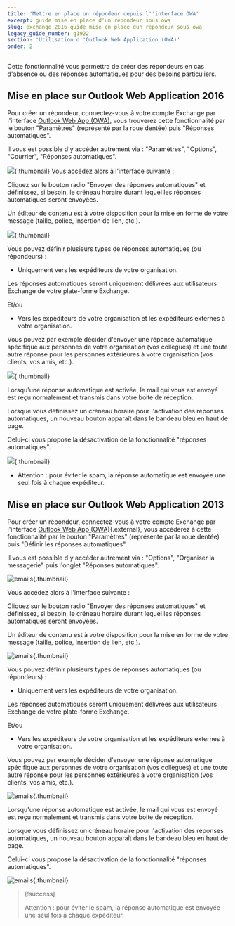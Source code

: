 ```yaml
---
title: 'Mettre en place un répondeur depuis l''interface OWA'
excerpt: guide mise en place d'un répondeur sous owa
slug: exchange_2016_guide_mise_en_place_dun_repondeur_sous_owa
legacy_guide_number: g1922
section: 'Utilisation d''Outlook Web Application (OWA)'
order: 2
---
```


Cette fonctionnalité vous permettra de créer des répondeurs en cas d'absence ou des réponses automatiques pour des besoins particuliers.

## Mise en place sur Outlook Web Application 2016

Pour créer un répondeur, connectez-vous à votre compte Exchange par l'interface [Outlook Web App (OWA)](https://ex.mail.ovh.ca/owa/), vous trouverez cette fonctionnalité par le bouton "Paramètres" (représenté par la roue dentée) puis  "Réponses automatiques".

Il vous est possible d'y accéder autrement via : "Paramètres", "Options", "Courrier",  "Réponses automatiques".

![](images/img_2946.jpg){.thumbnail}
Vous accédez alors à l'interface suivante : 

Cliquez sur le bouton radio "Envoyer des réponses automatiques" et définissez, si besoin, le créneau horaire durant lequel les réponses automatiques seront envoyées.

Un éditeur de contenu est à votre disposition pour la mise en forme de votre message (taille, police, insertion de lien, etc.).

![](images/img_2947.jpg){.thumbnail}

Vous pouvez définir plusieurs types de réponses automatiques (ou répondeurs) :

- Uniquement vers les expéditeurs de votre organisation.

Les réponses automatiques seront uniquement délivrées aux utilisateurs Exchange de votre plate-forme Exchange.

Et/ou

- Vers les expéditeurs de votre organisation et les expéditeurs externes à votre organisation.

Vous pouvez par exemple décider d'envoyer une réponse automatique spécifique aux personnes de votre organisation (vos collègues) et une toute autre réponse pour les personnes extérieures à votre organisation (vos clients, vos amis, etc.).

![](images/img_2948.jpg){.thumbnail}

Lorsqu'une réponse automatique est activée, le mail qui vous est envoyé est reçu normalement et transmis dans votre boite de réception.

Lorsque vous définissez un créneau horaire pour l'activation des réponses automatiques, un nouveau bouton apparaît dans le bandeau bleu en haut de page. 

Celui-ci vous propose la désactivation de la fonctionnalité "réponses automatiques".

![](images/img_2949.jpg){.thumbnail}

- Attention : pour éviter le spam, la réponse automatique est envoyée une seul fois à chaque expéditeur.



## Mise en place sur Outlook Web Application 2013

Pour créer un répondeur, connectez-vous à votre compte Exchange par l'interface [Outlook Web App (OWA)](https://ex.mail.ovh.ca/owa/){.external}, vous accéderez à cette fonctionnalité par le bouton "Paramètres" (représenté par la roue dentée) puis  "Définir les réponses automatiques".

Il vous est possible d'y accéder autrement via : "Options", "Organiser la messagerie" puis l'onglet "Réponses automatiques".

![emails](images/2169.png){.thumbnail}

Vous accédez alors à l'interface suivante :

Cliquez sur le bouton radio "Envoyer des réponses automatiques" et définissez, si besoin, le créneau horaire durant lequel les réponses automatiques seront envoyées.

Un éditeur de contenu est à votre disposition pour la mise en forme de votre message (taille, police, insertion de lien, etc.).

![emails](images/2174.png){.thumbnail}

Vous pouvez définir plusieurs types de réponses automatiques (ou répondeurs) :

- Uniquement vers les expéditeurs de votre organisation.

Les réponses automatiques seront uniquement délivrées aux utilisateurs Exchange de votre plate-forme Exchange.

Et/ou

- Vers les expéditeurs de votre organisation et les expéditeurs externes à votre organisation.

Vous pouvez par exemple décider d'envoyer une réponse automatique spécifique aux personnes de votre organisation (vos collègues) et une toute autre réponse pour les personnes extérieures à votre organisation (vos clients, vos amis, etc.).

![emails](images/2171.png){.thumbnail}

Lorsqu'une réponse automatique est activée, le mail qui vous est envoyé est reçu normalement et transmis dans votre boite de réception.

Lorsque vous définissez un créneau horaire pour l'activation des réponses automatiques, un nouveau bouton apparaît dans le bandeau bleu en haut de page.

Celui-ci vous propose la désactivation de la fonctionnalité "réponses automatiques".

![emails](images/2173.png){.thumbnail}


> [!success]
>
> Attention : pour éviter le spam, la réponse automatique est envoyée une seul fois à chaque expéditeur.
> 

